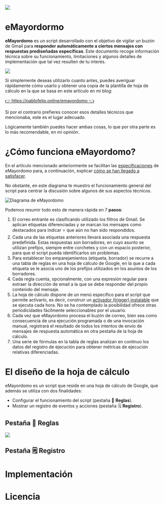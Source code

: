 ![](https://user-images.githubusercontent.com/12829262/122110050-6132ec00-ce1e-11eb-99f8-e0ce463c6cd6.png)

# eMayordormo

**eMayordomo** es un script desarrollado con el objetivo de vigilar un buzón de Gmail para **responder automáticamente a ciertos mensajes con respuestas prediseñadas específicas**. Este documento recoge información técnica sobre su funcionamiento, limitaciones y algunos detalles de implementación que tal vez resulten de tu interés.

![](https://user-images.githubusercontent.com/12829262/122110114-7740ac80-ce1e-11eb-96b4-70304088d53b.gif)

Si simplemente deseas utilizarlo cuanto antes, puedes averiguar rápidamente cómo usarlo y obtener una copia de la plantilla de hoja de cálculo en la que se basa en este artículo en mi blog:

[👉 https://pablofelip.online/emayordomo 👈](https://pablofelip.online/emayordomo)

Si por el contrario prefieres conocer esos detalles técnicos que mencionaba, este es el lugar adecuado.

Lógicamente también puedes hacer ambas cosas, lo que por otra parte es lo más recomendable, en mi opinión.

# ¿Cómo funciona eMayordomo?

En el artículo mencionado anteriormente se facilitan las [especificaciones](https://pablofelip.online/emayordomo/#mcetoc_1f7masso32l) de eMayordomo para, a continuación, explicar [cómo se han llegado a satisfacer](https://pablofelip.online/emayordomo/#mcetoc_1f7m9lbio2h).

No obstante, en este diagrama te muestro el funcionamiento general del script para centrar la discusión sobre algunos de sus aspectos técnicos.

![Diagrama de eMayordomo](https://docs.google.com/drawings/d/e/2PACX-1vS6_mjaL-sZabk3piQYjGwOQWytUsRRnmE-Khrijj5hs_A8ivxCeO0tha1YKW4wGKnQXS0BXVTA8PIp/pub?w=1000&h=1000)

Podemos resumir todo esto de manera rápida en 7 **pasos**:

1.  El correo entrante es clasificando utilizado los filtros de Gmail. Se aplican etiquetas diferenciadas y se marcan los mensajes como destacados para indicar ⭐ que aún no han sido respondidos.
2.  Cada una de las etiquetas anteriores llevará asociada una respuesta predefinida. Estas respuestas son borradores, en cuyo asunto se utilizan prefijos, siempre entre corchetes y con un espacio posterior, para que el script pueda identificarlos sin problemas.
3.  Para establecer los emparejamientos (etiqueta, borrador) se recurre a una tabla de reglas en una hoja de cálculo de Google, en la que a cada etiqueta se le asocia uno de los prefijos utilizados en los asuntos de los borradores.
4.  Cada regla cuenta, opcionalmente, con una expresión regular para extraer la dirección de email a la que se debe responder del propio contenido del mensaje.
5.  La hoja de cálculo dispone de un menú específico para el script que permite activarlo, es decir, construir un [activador (trigger) instalable](https://developers.google.com/apps-script/guides/triggers/installable) que se ejecuta cada hora. No se ha contemplado la posibilidad ofrece otras periodicidades fácilmente seleccionables por el usuario.
6.  Cada vez que eMayordomo procesa el buzón de correo, bien sea como consecuencia de una ejecución programada o de una invocación manual, registrará el resultado de todos los intentos de envío de mensajes de respuesta automática en otra pestaña de la hoja de cálculo.
7.  Una serie de fórmulas en la tabla de reglas analizan en continuo los datos del registro de ejecución para obtener métricas de ejecución relativas diferenciadas.

# El diseño de la hoja de cálculo

eMayordomo es un script que reside en una hoja de cálculo de Google, que además se utiliza con dos finalidades:

*   Configurar el funcionamiento del script (pestaña 🔀 **Reglas**).
*   Mostrar un registro de eventos y acciones (pestaña 🗒️ **Registro**).

## Pestaña 🔀 **Reglas**

![](https://user-images.githubusercontent.com/12829262/122110014-537d6680-ce1e-11eb-8320-d4308c526abf.png)

## Pestaña 🗒️ **Registro**

# Implementación

# Licencia
